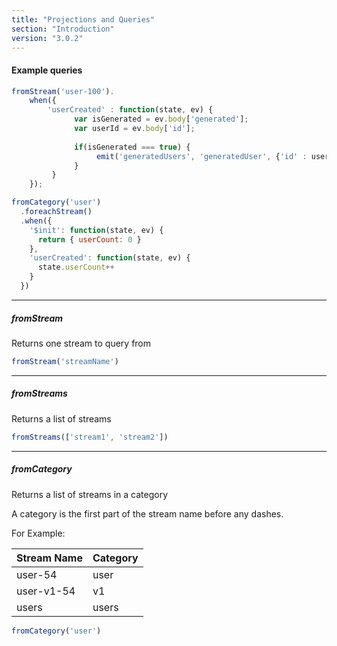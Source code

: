 ```yaml
---
title: "Projections and Queries"
section: "Introduction"
version: "3.0.2"
---
```



#### Example queries

```JavaScript
fromStream('user-100').
    when({
        'userCreated' : function(state, ev) {
              var isGenerated = ev.body['generated'];
              var userId = ev.body['id'];
              
              if(isGenerated === true) {
                   emit('generatedUsers', 'generatedUser', {'id' : userId})
              }
         }
    });
```

```JavaScript
fromCategory('user')
  .foreachStream()
  .when({
    '$init': function(state, ev) {
      return { userCount: 0 }
    },
    'userCreated': function(state, ev) {
      state.userCount++
    }
  })
```

------------


##### fromStream 
Returns one stream to query from
```JavaScript
fromStream('streamName')
```

-----

##### fromStreams
Returns a list of streams
```JavaScript  
fromStreams(['stream1', 'stream2'])
```

-----

##### fromCategory
Returns a list of streams in a category

A category is the first part of the stream name before any dashes.

For Example:

Stream Name  | Category
------------- | -------------
user-54  | user
user-v1-54  | v1
users | users

```JavaScript  
fromCategory('user')
```
